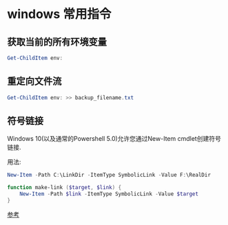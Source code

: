 # windows 常用指令

## 获取当前的所有环境变量

```powershell
Get-ChildItem env:
```

## 重定向文件流

```powershell
Get-ChildItem env: >> backup_filename.txt
```

## 符号链接

Windows 10(以及通常的Powershell 5.0)允许您通过New-Item cmdlet创建符号链接.

用法:

```powershell
New-Item -Path C:\LinkDir -ItemType SymbolicLink -Value F:\RealDir
```

```powershell
function make-link ($target, $link) {
    New-Item -Path $link -ItemType SymbolicLink -Value $target
}
```

[参考](https://qa.1r1g.com/sf/ask/62610131/)